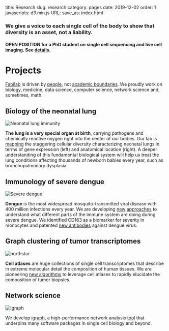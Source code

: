 title: Research
slug: research
category: pages
date: 2019-12-02
order: 1
javascripts: d3.min.js
URL:
save_as: index.html

### We give a voice to each single cell of the body to show that diversity is an asset, not a liability.

#### OPEN POSITION for a PhD student on single cell sequencing and live cell imaging. See [details](pages/jointhelab).

# Projects
[Fabilab](pages/contact) is driven by [people](pages/people), not [academic boundaries](https://en.wikipedia.org/wiki/Interdisciplinarity). We proudly work on biology, medicine, data science, computer science, network science and, sometimes, math.

## Biology of the neonatal lung
![Neonatal lung immunity]({static}/images/research/lung_immune.png)

**The lung is a very special organ at birth**, carrying pathogens and chemically reactive oxygen right into the center of our bodies. Our lab is [mapping](https://elifesciences.org/articles/56890) the staggering cellular diversity characterizing neonatal lungs in terms of gene expression (left) and anatomical location (right). A deeper understanding of this fundamental biological system will help us treat the lung conditions affecting thousands of newborn babies every year, such as bronchopulmonary dysplasia.


## Immunology of severe dengue
![Severe dengue]({static}/images/research/severe_dengue.png)


**Dengue** is the most widespread mosquito-transmitted viral disease with 400 million infections every year. We are developing [new](https://elifesciences.org/articles/32942) [approaches](https://www.pnas.org/content/115/52/E12363) to understand what different parts of the immune system are doing during severe dengue. We identified CD163 as a biomarker for severity in monocytes and patented [new antibodies](https://elifesciences.org/articles/52384) against dengue virus.


## Graph clustering of tumor transcriptomes
![northstar]({static}/images/research/northstar.png)

**Cell atlases** are huge collections of single cell transcriptomes that describe in extreme molecular detail the composition of human tissues. We are pioneering [new algorithms](https://www.biorxiv.org/content/10.1101/820928v1) to leverage cell atlases to rapidly elucidate the composition of tumor biopsies.


## Network science
![igraph]({static}/images/research/igraph.png)

We develop [igraph](https://igraph.org/), a high-performance network analysis [tool](https://www.researchgate.net/profile/Jesus_Cortes-Rodicio/post/Can_anyone_suggest_any_papers_about_bibliometric_software/attachment/59d61ddb79197b807797b0d5/AS:273730993885186@1442273962343/download/iGraph.pdf) that underpins many software packages in single cell biology and beyond.
